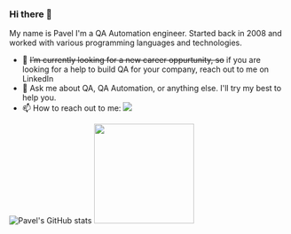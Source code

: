 ### Hi there 👋
My name is Pavel
I'm a QA Automation engineer.
Started back in 2008 and worked with various programming languages and technologies.

- 🔭 ~~I’m currently looking for a new career oppurtunity, so~~ if you are looking for a help to build QA for your company, reach out to me on LinkedIn
- 💬 Ask me about QA, QA Automation, or anything else. I'll try my best to help you.
- 📫 How to reach out to me: [<img src="https://img.shields.io/badge/linkedin-%230077B5.svg?&style=for-the-badge&logo=linkedin&logoColor=white" />](https://strongin.qa)


![Pavel's GitHub stats](https://github-readme-stats.vercel.app/api?username=CoHuK&count_private=true&hide_border=true&layout=compact&theme=radical) <img height="180em" src="https://github-readme-stats-phi-opal.vercel.app/api/top-langs/?username=CoHuK&show_icons=true&hide_border=true&layout=compact&count_private=true&langs_count=8&theme=radical"/>

<!--
**CoHuK/CoHuK** is a ✨ _special_ ✨ repository because its `README.md` (this file) appears on your GitHub profile.

Here are some ideas to get you started:

- 🔭 I’m currently working on ...
- 🌱 I’m currently learning ...
- 👯 I’m looking to collaborate on ...
- 🤔 I’m looking for help with ...
- 💬 Ask me about ...
- 📫 How to reach me: ...
- 😄 Pronouns: ...
- ⚡ Fun fact: ...
-->
